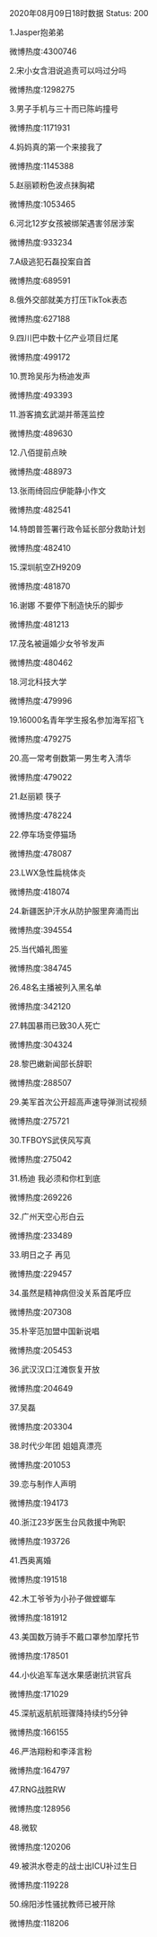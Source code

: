 2020年08月09日18时数据
Status: 200

1.Jasper抱弟弟

微博热度:4300746

2.宋小女含泪说追责可以吗过分吗

微博热度:1298275

3.男子手机与三十而已陈屿撞号

微博热度:1171931

4.妈妈真的第一个来接我了

微博热度:1145388

5.赵丽颖粉色波点抹胸裙

微博热度:1053465

6.河北12岁女孩被绑架遇害邻居涉案

微博热度:933234

7.A级逃犯石磊投案自首

微博热度:689591

8.俄外交部就美方打压TikTok表态

微博热度:627188

9.四川巴中数十亿产业项目烂尾

微博热度:499172

10.贾玲吴彤为杨迪发声

微博热度:493393

11.游客摘玄武湖并蒂莲监控

微博热度:489630

12.八佰提前点映

微博热度:488973

13.张雨绮回应伊能静小作文

微博热度:482541

14.特朗普签署行政令延长部分救助计划

微博热度:482410

15.深圳航空ZH9209

微博热度:481870

16.谢娜 不要停下制造快乐的脚步

微博热度:481213

17.茂名被逼婚少女爷爷发声

微博热度:480462

18.河北科技大学

微博热度:479996

19.16000名青年学生报名参加海军招飞

微博热度:479275

20.高一常考倒数第一男生考入清华

微博热度:479022

21.赵丽颖 筷子

微博热度:478224

22.停车场变停猫场

微博热度:478087

23.LWX急性扁桃体炎

微博热度:418074

24.新疆医护汗水从防护服里奔涌而出

微博热度:394554

25.当代婚礼图鉴

微博热度:384745

26.48名主播被列入黑名单

微博热度:342120

27.韩国暴雨已致30人死亡

微博热度:304324

28.黎巴嫩新闻部长辞职

微博热度:288507

29.美军首次公开超高声速导弹测试视频

微博热度:275721

30.TFBOYS武侠风写真

微博热度:275042

31.杨迪 我必须和你杠到底

微博热度:269226

32.广州天空心形白云

微博热度:233489

33.明日之子 再见

微博热度:229457

34.虽然是精神病但没关系首尾呼应

微博热度:207308

35.朴宰范加盟中国新说唱

微博热度:205453

36.武汉汉口江滩恢复开放

微博热度:204649

37.吴磊

微博热度:203304

38.时代少年团 姐姐真漂亮

微博热度:201053

39.恋与制作人声明

微博热度:194173

40.浙江23岁医生台风救援中殉职

微博热度:193726

41.西奥离婚

微博热度:191518

42.木工爷爷为小孙子做螳螂车

微博热度:181912

43.美国数万骑手不戴口罩参加摩托节

微博热度:178501

44.小伙追军车送水果感谢抗洪官兵

微博热度:171029

45.深航返航航班骤降持续约5分钟

微博热度:166155

46.严浩翔粉和李泽言粉

微博热度:164797

47.RNG战胜RW

微博热度:128956

48.微软

微博热度:120206

49.被洪水卷走的战士出ICU补过生日

微博热度:119228

50.绵阳涉性骚扰教师已被开除

微博热度:118206

